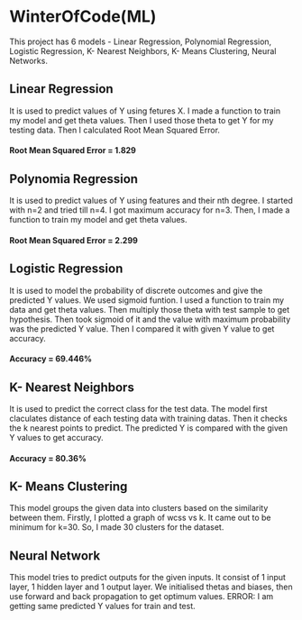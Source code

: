 # WinterOfCode(ML)
This project has 6 models - Linear Regression, Polynomial Regression, Logistic Regression, K- Nearest Neighbors, K- Means Clustering, Neural Networks. 
## Linear Regression
It is used to predict values of Y using fetures X. I made a function to train my model and get theta values. Then I used those theta to get Y for my testing data. Then I calculated Root Mean Squared Error.
#### Root Mean Squared Error = 1.829
## Polynomia Regression
It is used to predict values of Y using features and their nth degree. I started with n=2 and tried till n=4. I got maximum accuracy for n=3. Then, I made a function to train my model and get theta values. 
#### Root Mean Squared Error = 2.299
## Logistic Regression
It is used to model the probability of discrete outcomes and give the predicted Y values. We used sigmoid funtion. I used a function to train my data and get theta values. Then multiply those theta with test sample to get hypothesis. Then took sigmoid of it and the value with maximum probability was the predicted Y value. Then I compared it with given Y value to get accuracy.
#### Accuracy = 69.446%
## K- Nearest Neighbors
It is used to predict the correct class for the test data. The model first claculates distance of each testing data with training datas. Then it checks the k nearest points to predict. The predicted Y is compared with the given Y values to get accuracy.
#### Accuracy = 80.36%
## K- Means Clustering
This model groups the given data into clusters based on the similarity between them. Firstly, I plotted a graph of wcss vs k. It came out to be minimum for k=30. So, I made 30 clusters for the dataset. 
## Neural Network
This model tries to predict outputs for the given inputs. It consist of 1 input layer, 1 hidden layer and 1 output layer. We initialised thetas and biases, then use forward and back propagation to get optimum values. 
ERROR: I am getting same predicted Y values for train and test. 
